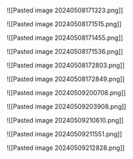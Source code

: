 
![[Pasted image 20240508171323.png]]

![[Pasted image 20240508171515.png]]

![[Pasted image 20240508171455.png]]

![[Pasted image 20240508171536.png]]

![[Pasted image 20240508172803.png]]

![[Pasted image 20240508172849.png]]


![[Pasted image 20240509200708.png]]

![[Pasted image 20240509203908.png]]

![[Pasted image 20240509210610.png]]

![[Pasted image 20240509211551.png]]

![[Pasted image 20240509212828.png]]

